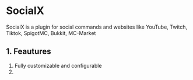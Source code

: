 # SocialX
SocialX is a plugin for social commands and websites like YouTube, Twitch, Tiktok, SpigotMC, Bukkit, MC-Market

## 1. Feautures
1. Fully customizable and configurable
1. 
